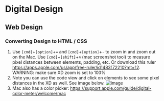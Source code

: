 # Digital Design
## Web Design
### Converting Design to HTML / CSS

1. Use `[cmd]`+`[option]`+`=` and `[cmd]`+`[option]`+`-` to zoom in and zoom out on the Mac.  Use `[cmd]`+`[shift]`+`4` (mac screenshot tool) to measure pixel distances between elements, padding, etc.  Or download this ruler https://apps.apple.com/us/app/free-ruler/id1483172210?mt=12.  WARNING: make sure XD zoom is set to 100%
2. Note you can use the code view and click on elements to see some pixel distances in the XD as well.  See image below. 
   ![image](https://github.com/andrewmkhoury/notes/assets/2372994/7b8d9f8d-fef1-4ec3-8f39-f7a025b04a1b)
3. Mac also has a color picker: https://support.apple.com/guide/digital-color-meter/welcome/mac
